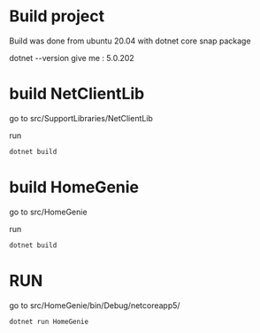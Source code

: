 # Build project

Build was done from ubuntu 20.04 with dotnet core snap package

dotnet --version give me :
5.0.202

# build NetClientLib

go to src/SupportLibraries/NetClientLib

run

```bash
dotnet build
```


# build HomeGenie

go to src/HomeGenie

run

```bash
dotnet build
```

# RUN

go to src/HomeGenie/bin/Debug/netcoreapp5/

```bash
dotnet run HomeGenie
```



